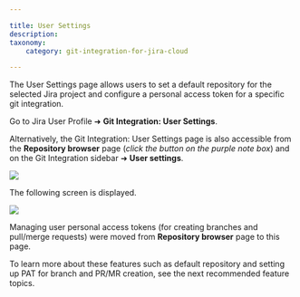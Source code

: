 ```yaml
---

title: User Settings
description:
taxonomy:
    category: git-integration-for-jira-cloud

---
```

The User Settings page allows users to set a default repository for the selected Jira project and configure a personal access token for a specific git integration.

Go to Jira User Profile ➜ **Git Integration: User Settings**.

Alternatively, the Git Integration: User Settings page is also accessible from the **Repository browser** page (_click the button on the purple note box_) and on the Git Integration sidebar ➜ **User settings**.

![](https://bigbrassband.atlassian.net/wiki/download/thumbnails/781975665/gitcloud-userprofile-usersettings-menu.png?version=2&modificationDate=1623726122956&cacheVersion=1&api=v2&width=612&height=329)

The following screen is displayed.

![](https://bigbrassband.atlassian.net/wiki/download/attachments/781975665/gitcloud-user-settings-pano.png?version=1&modificationDate=1632569493284&cacheVersion=1&api=v2)

Managing user personal access tokens (for creating branches and pull/merge requests) were moved from **Repository browser** page to this page.


To learn more about these features such as default repository and setting up PAT for branch and PR/MR creation, see the next recommended feature topics.
